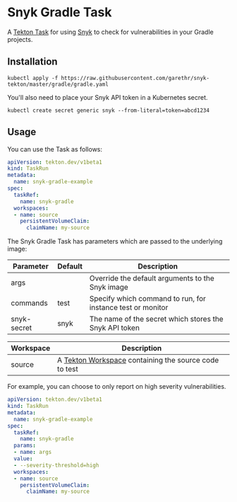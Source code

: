 # Snyk Gradle Task

A [Tekton Task](https://tekton.dev/) for using [Snyk](https://snyk.io) to check for
vulnerabilities in your Gradle projects.


## Installation

```
kubectl apply -f https://raw.githubusercontent.com/garethr/snyk-tekton/master/gradle/gradle.yaml
```

You'll also need to place your Snyk API token in a Kubernetes secret.

```
kubectl create secret generic snyk --from-literal=token=abcd1234
```

## Usage

You can use the Task as follows:

```yaml
apiVersion: tekton.dev/v1beta1
kind: TaskRun
metadata:
  name: snyk-gradle-example
spec:
  taskRef:
    name: snyk-gradle
  workspaces:
  - name: source
    persistentVolumeClaim:
      claimName: my-source
```

The Snyk Gradle Task has parameters which are passed to the underlying image:

| Parameter | Default | Description |
| --- | --- | --- |
| args |   | Override the default arguments to the Snyk image |
| commands | test | Specify which command to run, for instance test or monitor |
| snyk-secret | snyk | The name of the secret which stores the Snyk API token |


| Workspace | Description |
| --- | --- |
| source | A [Tekton Workspace](https://github.com/tektoncd/pipeline/blob/master/docs/workspaces.md) containing the source code to test |

For example, you can choose to only report on high severity vulnerabilities.

```yaml
apiVersion: tekton.dev/v1beta1
kind: TaskRun
metadata:
  name: snyk-gradle-example
spec:
  taskRef:
    name: snyk-gradle
  params:
  - name: args
  value:
  - --severity-threshold=high
  workspaces:
  - name: source
    persistentVolumeClaim:
      claimName: my-source
```
